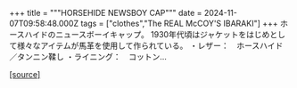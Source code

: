 +++
title = """HORSEHIDE NEWSBOY CAP"""
date = 2024-11-07T09:58:48.000Z
tags = ["clothes","The REAL McCOY'S IBARAKI"]
+++
ホースハイドのニュースボーイキャップ。 1930年代頃はジャケットをはじめとして様々なアイテムが馬革を使用して作られている。 ・レザー：　ホースハイド／タンニン鞣し ・ライニング：　コットン...

[[source]](https://the-realmccoys.ocnk.net/product/1470)
